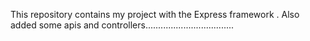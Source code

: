 This repository contains my project with the Express framework .
Also  added some apis and controllers...................................
